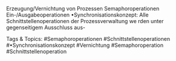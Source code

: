 Erzeugung/Vernichtung von Prozessen
Semaphoroperationen
Ein-/Ausgabeoperationen
•Synchronisationskonzept:
Alle Schnittstellenoperationen der Prozessverwaltung we rden unter gegenseitigem Ausschluss aus-

   Tags & Topics:
   #Semaphoroperationen
   #Schnittstellenoperationen
   #•Synchronisationskonzept
   #Vernichtung
   #Semaphoroperation
   #Schnittstellenoperation